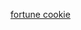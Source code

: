 <a href="https://marcioparaujo.github.io./rocketseat-challenge/biscoito-da-sorte/">fortune cookie</a>
